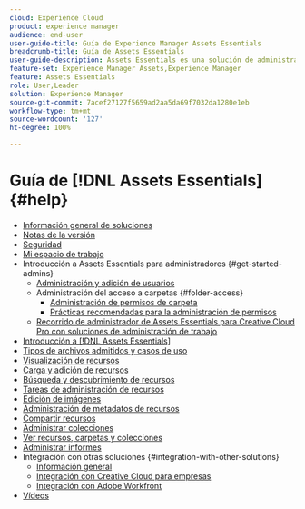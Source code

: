 ```yaml
---
cloud: Experience Cloud
product: experience manager
audience: end-user
user-guide-title: Guía de Experience Manager Assets Essentials
breadcrumb-title: Guía de Assets Essentials
user-guide-description: Assets Essentials es una solución de administración de recursos ligera que funciona desde otras aplicaciones de Experience Cloud.
feature-set: Experience Manager Assets,Experience Manager
feature: Assets Essentials
role: User,Leader
solution: Experience Manager
source-git-commit: 7acef27127f5659ad2aa5da69f7032da1280e1eb
workflow-type: tm+mt
source-wordcount: '127'
ht-degree: 100%

---
```



# Guía de [!DNL Assets Essentials] {#help}

+ [Información general de soluciones](introduction.md)
+ [Notas de la versión](release-notes.md)
+ [Seguridad](security-overview.md)
+ [Mi espacio de trabajo](my-workspace.md)
+ Introducción a Assets Essentials para administradores {#get-started-admins}
   + [Administración y adición de usuarios](deploy-administer.md)
   + Administración del acceso a carpetas {#folder-access}
      + [Administración de permisos de carpeta](manage-permissions.md)
      + [Prácticas recomendadas para la administración de permisos](permission-management-best-practices.md)
   + [Recorrido de administrador de Assets Essentials para Creative Cloud Pro con soluciones de administración de trabajo](assets-essentials-cc-pro-work-management-admin-journey.md)
+ [Introducción a [!DNL Assets Essentials]](get-started.md)
+ [Tipos de archivos admitidos y casos de uso](supported-file-formats.md)
+ [Visualización de recursos](navigate-view.md)
+ [Carga y adición de recursos](add-delete.md)
+ [Búsqueda y descubrimiento de recursos](search.md)
+ [Tareas de administración de recursos](manage-organize.md)
+ [Edición de imágenes](edit-images.md)
+ [Administración de metadatos de recursos](metadata.md)
+ [Compartir recursos](share-links-for-assets.md)
+ [Administrar colecciones](manage-collections.md)
+ [Ver recursos, carpetas y colecciones](manage-notifications.md)
+ [Administrar informes](manage-reports.md)
+ Integración con otras soluciones {#integration-with-other-solutions}
   + [Información general](integration.md)
   + [Integración con Creative Cloud para empresas](integrate-with-creative-cloud.md)
   + [Integración con Adobe Workfront](integrate-with-workfront.md)
+ [Vídeos](https://experienceleague.adobe.com/docs/experience-manager-learn/assets-essentials/overview.html?lang=es)
